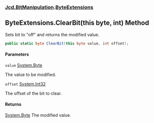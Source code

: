 ### [Jcd.BitManipulation](Jcd.BitManipulation.md 'Jcd.BitManipulation').[ByteExtensions](Jcd.BitManipulation.ByteExtensions.md 'Jcd.BitManipulation.ByteExtensions')

## ByteExtensions.ClearBit(this byte, int) Method

Sets bit to "off" and returns the modified value.

```csharp
public static byte ClearBit(this byte value, int offset);
```
#### Parameters

<a name='Jcd.BitManipulation.ByteExtensions.ClearBit(thisbyte,int).value'></a>

`value` [System.Byte](https://docs.microsoft.com/en-us/dotnet/api/System.Byte 'System.Byte')

The value to be modified.

<a name='Jcd.BitManipulation.ByteExtensions.ClearBit(thisbyte,int).offset'></a>

`offset` [System.Int32](https://docs.microsoft.com/en-us/dotnet/api/System.Int32 'System.Int32')

The offset of the bit to clear.

#### Returns

[System.Byte](https://docs.microsoft.com/en-us/dotnet/api/System.Byte 'System.Byte')
The modified value.